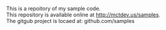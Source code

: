 This is a repoitory of my sample code.  
This repository is available online at http://mctdev.us/samples.  
The gitgub project is locaed at:  github.com/samples
